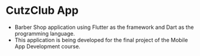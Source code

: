 # CutzClub App
* Barber Shop application using Flutter as the framework and Dart as the programming language.
* This application is being developed for the final project of the Mobile App Development course.
